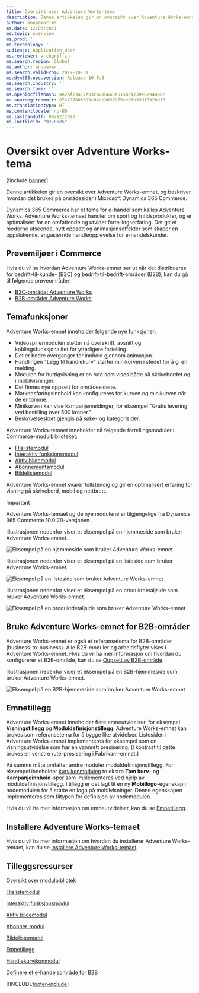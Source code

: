```yaml
---
title: Oversikt over Adventure Works-tema
description: Denne artikkelen gir en oversikt over Adventure Works-emnet, og beskriver hvordan det brukes på områdesider i Microsoft Dynamics 365 Commerce.
author: anupamar-ms
ms.date: 12/03/2021
ms.topic: overview
ms.prod: ''
ms.technology: ''
audience: Application User
ms.reviewer: v-chgriffin
ms.search.region: Global
ms.author: anupamar
ms.search.validFrom: 2019-10-31
ms.dyn365.ops.version: Release 10.0.8
ms.search.industry: ''
ms.search.form: ''
ms.openlocfilehash: ae2af73a17e03ca216665e515ac4739e02944b8c
ms.sourcegitcommit: 87e727005399c82cbb6509f5ce9fb33d18928d30
ms.translationtype: HT
ms.contentlocale: nb-NO
ms.lasthandoff: 08/12/2022
ms.locfileid: "9278685"
---
```

# <a name="adventure-works-theme-overview"></a>Oversikt over Adventure Works-tema

[!include [banner](includes/banner.md)]

Denne artikkelen gir en oversikt over Adventure Works-emnet, og beskriver hvordan det brukes på områdesider i Microsoft Dynamics 365 Commerce.

Dynamics 365 Commerce har et tema for e-handel som kalles Adventure Works. Adventure Works-temaet handler om sport og fritidsprodukter, og er optimalisert for en omfattende og utvidet fortellingserfaring. Det gir et moderne utseende, nytt oppsett og animasjonseffekter som skaper en oppslukende, engasjernde handleopplevelse for e-handelskunder.

## <a name="trial-environments-in-commerce"></a>Prøvemiljøer i Commerce

Hvis du vil se hvordan Adventure Works-emnet ser ut når det distribueres for bedrift-til-kunde- (B2C) og bedrift-til-bedrift-områder (B2B), kan du gå til følgende prøveområder:

- [B2C-området Adventure Works](https://www.adventure-works.com/)
- [B2B-området Adventure Works](https://www.adventure-works.com/business)

## <a name="theme-capabilities"></a>Temafunksjoner

Adventure Works-emnet inneholder følgende nye funksjoner:

- Videospillermodulen støtter nå overskrift, avsnitt og koblingsfunksjonalitet for ytterligere fortelling.
- Det er bedre overganger for innhold gjennom animasjon.
- Handlingen "Legg til handlekurv" starter minikurven i stedet for å gi en melding.
- Modulen for hurtigvisning er en rute som vises både på skrivebordet og i mobilvisninger.
- Det finnes nye oppsett for områdesidene. 
- Markedsføringsinnhold kan konfigureres for kurven og minikurven når de er tomme.
- Minikurven kan vise kampanjemeldinger, for eksempel "Gratis levering ved bestilling over 500 kroner."
- Beskrivelseskort gjengis på søke- og kategorisider.

Adventure Works-temaet inneholder nå følgende fortellingsmoduler i Commerce-modulbiblioteket:

- [Flislistemodul](tile-list-module.md)
- [Interaktiv funksjonsmodul](interactive-feature-module.md)
- [Aktiv bildemodul](active-image-module.md)
- [Abonnementsmodul](subscribe-module.md)
- [Bildelistemodul](image-list-module.md)

Adventure Works-emnet svarer fullstendig og gir en optimalisert erfaring for visning på skrivebord, mobil og nettbrett.

> [!IMPORTANT]
> Adventure Works-temaet og de nye modulene er tilgjengelige fra Dynamics 365 Commerce 10.0.20-versjonen.

Illustrasjonen nedenfor viser et eksempel på en hjemmeside som bruker Adventure Works-emnet.

![Eksempel på en hjemmeside som bruker Adventure Works-emnet](./media/aw_b2c.PNG)

Illustrasjonen nedenfor viser et eksempel på en listeside som bruker Adventure Works-emnet.

![Eksempel på en listeside som bruker Adventure Works-emnet](./media/Aw_list.PNG)

Illustrasjonen nedenfor viser et eksempel på en produktdetaljside som bruker Adventure Works-emnet.

![Eksempel på en produktdetaljside som bruker Adventure Works-emnet](./media/aw_pdp.PNG)

## <a name="use-the-adventure-works-theme-for-b2b-sites"></a>Bruke Adventure Works-emnet for B2B-områder

Adventure Works-emnet er også et referansetema for B2B-områder (business-to-business). Alle B2B-moduler og arbeidsflyter vises i Adventure Works-emnet. Hvis du vil ha mer informasjon om hvordan du konfigurerer et B2B-område, kan du se [Oppsett av B2B-område](./b2b/set-up-b2b-site.md).

Illustrasjonen nedenfor viser et eksempel på en B2B-hjemmeside som bruker Adventure Works-emnet.

![Eksempel på en B2B-hjemmeside som bruker Adventure Works-emnet](./media/aw_b2b.PNG)

## <a name="theme-extensions"></a>Emnetillegg

Adventure Works-emnet inneholder flere emneutvidelser, for eksempel **Visningstillegg** og **Moduldefinisjonstillegg**. Adventure Works-emnet kan brukes som referansetema for å bygge like utvidelser. Listesiden i Adventure Works-emnet implementeres for eksempel som en visningsutvidelse som har en vannrett presisering. (I kontrast til dette brukes en venstre rute-presisering i Fabrikam-emnet.)

På samme måte omfatter andre moduler moduldefinisjonstillegg. For eksempel inneholder [kurvikonmodulen](cart-icon-module.md) to ekstra **Tom kurv**- og **Kampanjeinnhold**-spor som implementeres ved hjelp av moduldefinisjonstillegg. I tillegg er det lagt til en ny **Mobillogo**-egenskap i hodemodulen for å støtte en logo på mobilvisninger. Denne egenskapen implementeres som filtypen for definisjon av hodemodulen.

Hvis du vil ha mer informasjon om emneutvidelser, kan du se [Emnetillegg](e-commerce-extensibility/theme-module-extensions.md).

## <a name="install-the-adventure-works-theme"></a>Installere Adventure Works-temaet

Hvis du vil ha mer informasjon om hvordan du installerer Adventure Works-temaet, kan du se [Installere Adventure Works-temaet](install-adventure-works.md).

## <a name="additional-resources"></a>Tilleggsressurser

[Oversikt over modulbibliotek](starter-kit-overview.md)

[Flislistemodul](tile-list-module.md)

[Interaktiv funksjonsmodul](interactive-feature-module.md)

[Aktiv bildemodul](active-image-module.md)

[Abonner-modul](subscribe-module.md)

[Bildelistemodul](image-list-module.md)

[Emnetillegg](e-commerce-extensibility/theme-module-extensions.md)

[Handlekurvikonmodul](cart-icon-module.md)

[Definere et e-handelsområde for B2B](./b2b/set-up-b2b-site.md)

[!INCLUDE[footer-include](../includes/footer-banner.md)]
